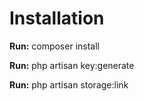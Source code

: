 <h1>Installation</h1>
<p><strong>Run:</strong> composer install</p>
<p><strong>Run:</strong> php artisan key:generate
<p><strong>Run:</strong> php artisan storage:link
